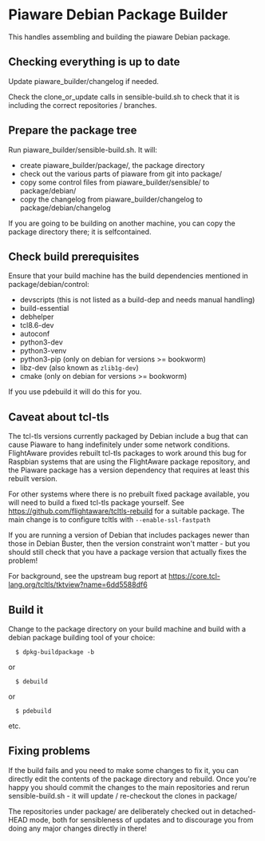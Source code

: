 # Piaware Debian Package Builder

This handles assembling and building the piaware Debian package.

## Checking everything is up to date

Update piaware_builder/changelog if needed.

Check the clone_or_update calls in sensible-build.sh to check that it is
including the correct repositories / branches.

## Prepare the package tree

Run piaware_builder/sensible-build.sh. It will:

* create piaware_builder/package/, the package directory
* check out the various parts of piaware from git into package/
* copy some control files from piaware_builder/sensible/ to package/debian/
* copy the changelog from piaware_builder/changelog to package/debian/changelog

If you are going to be building on another machine, you can copy the
package directory there; it is selfcontained.

## Check build prerequisites

Ensure that your build machine has the build dependencies mentioned in
package/debian/control:

* devscripts (this is not listed as a build-dep and needs manual handling)
* build-essential
* debhelper
* tcl8.6-dev
* autoconf
* python3-dev
* python3-venv
* python3-pip (only on debian for versions >= bookworm)
* libz-dev (also known as `zlib1g-dev`)
* cmake (only on debian for versions >= bookworm)

If you use pdebuild it will do this for you.

## Caveat about tcl-tls

The tcl-tls versions currently packaged by Debian include a bug that
can cause Piaware to hang indefinitely under some network conditions.
FlightAware provides rebuilt tcl-tls packages to work around this bug
for Raspbian systems that are using the FlightAware package repository,
and the Piaware package has a version dependency that requires at least
this rebuilt version.

For other systems where there is no prebuilt fixed package available,
you will need to build a fixed tcl-tls package yourself.
See https://github.com/flightaware/tcltls-rebuild for a suitable package.
The main change is to configure tcltls with `--enable-ssl-fastpath`

If you are running a version of Debian that includes packages newer than
those in Debian Buster, then the version constraint won't matter - but you
should still check that you have a package version that actually fixes
the problem!

For background, see the upstream bug report at
https://core.tcl-lang.org/tcltls/tktview?name=6dd5588df6

## Build it

Change to the package directory on your build machine and build with a
debian package building tool of your choice:

```
  $ dpkg-buildpackage -b
```

or

```
  $ debuild
```

or

```
  $ pdebuild
```

etc.

## Fixing problems

If the build fails and you need to make some changes to fix it, you can
directly edit the contents of the package directory and rebuild. Once
you're happy you should commit the changes to the main repositories and
rerun sensible-build.sh - it will update / re-checkout the clones in
package/

The repositories under package/ are deliberately checked out in detached-
HEAD mode, both for sensibleness of updates and to discourage you from
doing any major changes directly in there!
